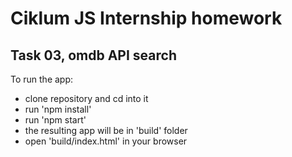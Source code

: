 # Ciklum JS Internship homework

## Task 03, omdb API search

To run the app:
- clone repository and cd into it
- run 'npm install'
- run 'npm start'
- the resulting app will be in 'build' folder
- open 'build/index.html' in your browser